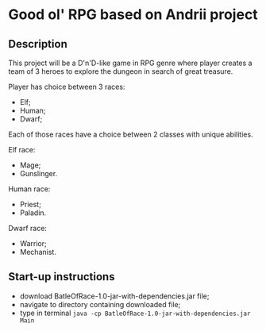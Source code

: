 # Good ol' RPG based on Andrii project

## Description

This project will be a D'n'D-like game in RPG genre where player creates a team of 3 heroes to explore the dungeon in search of great treasure.

Player has choice between 3 races:
- Elf;
- Human;
- Dwarf;

Each of those races have a choice between 2 classes with unique abilities.

Elf race:
- Mage;
- Gunslinger.

Human race:
- Priest;
- Paladin.

Dwarf race:
- Warrior;
- Mechanist.

## Start-up instructions

- download BatleOfRace-1.0-jar-with-dependencies.jar file;
- navigate to directory containing downloaded file;
- type in terminal ```java -cp BatleOfRace-1.0-jar-with-dependencies.jar Main```
